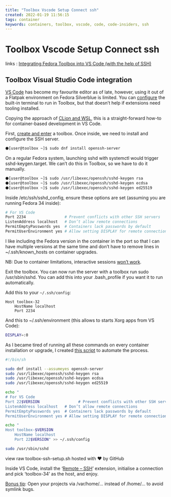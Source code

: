 ```yaml
---
title: "Toolbox Vscode Setup Connect ssh"
created: 2022-01-19 11:56:15
tags: container
keywords: containers, toolbox, vscode, code, code-insiders, ssh
---
```


# Toolbox Vscode Setup Connect ssh

links
: [Integrating Fedora Toolbox into VS Code (with the help of SSH)](https://jurf.github.io/2020/03/24/vscode-toolbox/)

## Toolbox Visual Studio Code integration

[VS Code](https://flathub.org/apps/details/com.visualstudio.code) has become my favourite editor as of late, however, using it out of a Flatpak environment on Fedora Silverblue is limited. You can [configure](https://discussion.fedoraproject.org/t/developing-applications-using-flatpak-packaged-editors-ides/269/19[]) the built-in terminal to run in Toolbox, but that doesn’t help if extensions need tooling installed.

Copying the approach of [CLion and WSL](https://github.com/JetBrains/clion-wsl), this is a straight-forward how-to for container-based development in VS Code.

First, [create and enter](https://docs.fedoraproject.org/en-US/fedora-silverblue/toolbox/#toolbox-first-toolbox) a toolbox. Once inside, we need to install and configure the SSH server.

```bash
⬢[user@toolbox ~]$ sudo dnf install openssh-server
```

On a regular Fedora system, launching sshd with systemctl would trigger sshd-keygen.target. We can’t do this in Toolbox, so we have to do it manually.

```bash
⬢[user@toolbox ~]$ sudo /usr/libexec/openssh/sshd-keygen rsa
⬢[user@toolbox ~]$ sudo /usr/libexec/openssh/sshd-keygen ecdsa
⬢[user@toolbox ~]$ sudo /usr/libexec/openssh/sshd-keygen ed25519
```

Inside /etc/ssh/sshd_config, ensure these options are set (assuming you are running Fedora 34 inside):

```bash
# For VS Code
Port 2234                 # Prevent conflicts with other SSH servers
ListenAddress localhost   # Don’t allow remote connections
PermitEmptyPasswords yes  # Containers lack passwords by default
PermitUserEnvironment yes # Allow setting DISPLAY for remote connections
```

I like including the Fedora version in the container in the port so that I can have multiple versions at the same time and don’t have to remove lines in ~/.ssh/known_hosts on container upgrades.

NB: Due to container limitations, interactive sessions [won’t work](https://discussion.fedoraproject.org/t/ssh-into-a-toolbox/2155/12).

Exit the toolbox. You can now run the server with a toolbox run sudo /usr/sbin/sshd. You can add this into your .bash_profile if you want it to run automatically.

Add this to your `~/.ssh/config`:

```text
Host toolbox-32
    HostName localhost
    Port 2234
```

And this to ~/.ssh/environment (this allows to starts Xorg apps from VS Code):

```bash
DISPLAY=:0
```

As I became tired of running all these commands on every container installation or upgrade, I created [this script](https://gist.github.com/jurf/6f04ce4f9bfa2268bce154fb6ea0a69b) to automate the process.

```bash
#!/bin/sh

sudo dnf install --assumeyes openssh-server
sudo /usr/libexec/openssh/sshd-keygen rsa
sudo /usr/libexec/openssh/sshd-keygen ecdsa
sudo /usr/libexec/openssh/sshd-keygen ed25519

echo "
# For VS Code
Port 22$VERSION                 # Prevent conflicts with other SSH servers
ListenAddress localhost   # Don’t allow remote connections
PermitEmptyPasswords yes  # Containers lack passwords by default
PermitUserEnvironment yes # Allow setting DISPLAY for remote connections" | sudo tee -a /etc/ssh/sshd_config

echo "
Host toolbox-$VERSION
    HostName localhost
    Port 22$VERSION" >> ~/.ssh/config

sudo /usr/sbin/sshd
```

view raw
toolbox-ssh-setup.sh hosted with ❤ by GitHub

Inside VS Code, install the ‘[Remote – SSH](https://marketplace.visualstudio.com/items?itemName=ms-vscode-remote.remote-ssh)’ extension, initialise a connection and pick ‘toolbox-34’ as the host, and enjoy.

[Bonus tip](https://discussion.fedoraproject.org/t/tip-use-var-home-instead-of-home-in-vs-code/21887): Open your projects via /var/home/… instead of /home/… to avoid symlink bugs.
